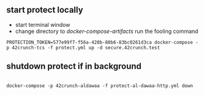 ## start protect locally
- start terminal window
- change directory to *docker-compose-artifacts*
run the fooling command

```
PROTECTION_TOKEN=577e99f7-f56a-420b-80b6-83bc0261d3ca docker-compose -p 42crunch-tcs -f protect.yml up -d secure.42crunch.test

```
## shutdown protect if in background
```

docker-compose -p 42crunch-aldawaa -f protect-al-dawaa-http.yml down

```

